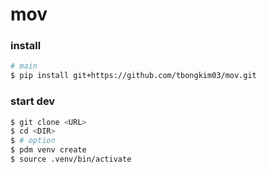 # mov

### install
```bash
# main
$ pip install git+https://github.com/tbongkim03/mov.git
```


### start dev
```bash
$ git clone <URL>
$ cd <DIR>
$ # option
$ pdm venv create
$ source .venv/bin/activate
```
